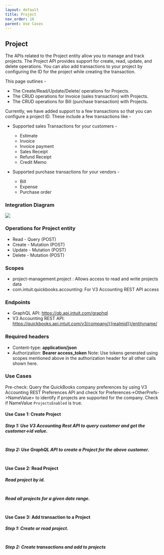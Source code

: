 ```yaml
---
layout: default
title: Project
nav_order: 16
parent: Use Cases
---
```


## Project

The APIs related to the Project entity allow you to manage and track projects.
The Project API provides support for create, read, update, and delete operations.
You can also add transactions to your project by configuring the ID for the project while creating the transaction.

This page outlines - 
- The Create/Read/Update/Delete/ operations for Projects.
- The CRUD operations for Invoice (sales transaction) with Projects. 
- The CRUD operations for Bill (purchase transaction) with Projects.

Currently, we have added support to a few transactions so that you can configure a project ID. 
These include a few transactions like - 

- Supported sales Transactions for your customers -
    - Estimate
    - Invoice
    - Invoice payment
    - Sales Receipt
    - Refund Receipt
    - Credit Memo
   
- Supported purchase transactions for your vendors -     
    - Bill
    - Expense
    - Purchase order
  

### Integration Diagram

![](/intuit-api/assets/images/Projects.png)


### Operations for Project entity

- Read - Query (POST)
- Create - Mutation (POST)
- Update - Mutation (POST)
- Delete - Mutation (POST)


### Scopes

-   project-management.project : Allows access to read and write projects data
-   com.intuit.quickbooks.accounting: For V3 Accounting REST API access


### Endpoints

-   GraphQL API:  https://qb.api.intuit.com/graphql 
-   V3 Accounting REST API: https://quickbooks.api.intuit.com/v3/company/{{realmid}}/entityname/ 


### Required headers

-   Content-type: **application/json**
-   Authorization: **Bearer access_token**
Note: Use tokens generated using scopes mentioned above in the authorization header for all other calls shown here.
 
### Use Cases

Pre-check: Query the QuickBooks company preferences by using V3 Accounting REST Preferences API and check for Preferences->OtherPrefs->NameValue> to identify if projects are supported for the company. Check if NameValue `ProjectsEnabled` is true.


#### Use Case 1: Create Project

##### Step 1: Use V3 Accounting Rest API to query customer and get the customer->id value.

```

```

##### Step 2: Use GraphQL API to create a Project for the above customer.
```

```


#### Use Case 2: Read Project

##### Read project by id.
```

```

##### Read all projects for a given date range.
```

```

#### Use Case 3: Add transaction to a Project

##### Step 1: Create or read project.
```

```

##### Step 2: Create transactions and add to projects

```

```




